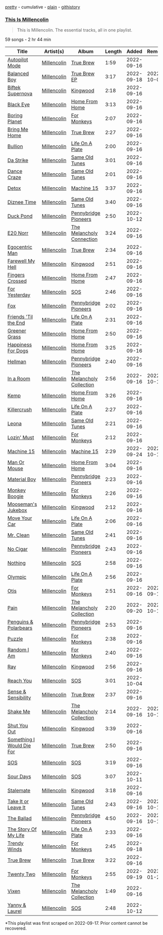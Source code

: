 [pretty](/playlists/pretty/37i9dQZF1DZ06evO4boG5Z.md) - cumulative - [plain](/playlists/plain/37i9dQZF1DZ06evO4boG5Z) - [githistory](https://github.githistory.xyz/mackorone/spotify-playlist-archive/blob/main/playlists/plain/37i9dQZF1DZ06evO4boG5Z)

### [This Is Millencolin](https://open.spotify.com/playlist/37i9dQZF1DZ06evO4boG5Z)

> This is Millencolin\. The essential tracks, all in one playlist.

59 songs - 2 hr 44 min

| Title | Artist(s) | Album | Length | Added | Removed |
|---|---|---|---|---|---|
| [Autopilot Mode](https://open.spotify.com/track/14ct5CdYOAHOeLqFRCWyCk) | [Millencolin](https://open.spotify.com/artist/74xFFXkvOq9dPDigOWTHiX) | [True Brew](https://open.spotify.com/album/2PmQebTlWcuRxWnbiXxtno) | 1:59 | 2022-09-16 |  |
| [Balanced Boy](https://open.spotify.com/track/3wV7dPlz2AxLgI9Oil3d8D) | [Millencolin](https://open.spotify.com/artist/74xFFXkvOq9dPDigOWTHiX) | [True Brew EP](https://open.spotify.com/album/4p3MpATyX9lMAnCH2TdVhp) | 3:17 | 2022-09-18 | 2022-10-09 |
| [Biftek Supernova](https://open.spotify.com/track/5Le0pa8qEQSFFQn1H3sLLK) | [Millencolin](https://open.spotify.com/artist/74xFFXkvOq9dPDigOWTHiX) | [Kingwood](https://open.spotify.com/album/0GBinFgv2QoF7O2Pjm6GuV) | 2:18 | 2022-09-16 |  |
| [Black Eye](https://open.spotify.com/track/4pzwZoV0TGAByCLxlt2QCe) | [Millencolin](https://open.spotify.com/artist/74xFFXkvOq9dPDigOWTHiX) | [Home From Home](https://open.spotify.com/album/5qZ4njkalSapPWr89gnwSn) | 3:13 | 2022-09-16 |  |
| [Boring Planet](https://open.spotify.com/track/3OQfwNOhDOodlqBYixpc3A) | [Millencolin](https://open.spotify.com/artist/74xFFXkvOq9dPDigOWTHiX) | [For Monkeys](https://open.spotify.com/album/3J7l2zrhkK3OxqxPpLcYxE) | 2:07 | 2022-09-16 |  |
| [Bring Me Home](https://open.spotify.com/track/3LZEfNShP0RjbHyd9vXQ2m) | [Millencolin](https://open.spotify.com/artist/74xFFXkvOq9dPDigOWTHiX) | [True Brew](https://open.spotify.com/album/2PmQebTlWcuRxWnbiXxtno) | 2:27 | 2022-09-16 |  |
| [Bullion](https://open.spotify.com/track/3gooDJFGBLgQO9OOmYeB7s) | [Millencolin](https://open.spotify.com/artist/74xFFXkvOq9dPDigOWTHiX) | [Life On A Plate](https://open.spotify.com/album/0tQ718umTjsCREI5wRXUhY) | 2:00 | 2022-09-16 |  |
| [Da Strike](https://open.spotify.com/track/1zpz6NAlgOE2bLvfidhQhN) | [Millencolin](https://open.spotify.com/artist/74xFFXkvOq9dPDigOWTHiX) | [Same Old Tunes](https://open.spotify.com/album/4tFV3wRfbeIUQ3dYsOFNy0) | 3:01 | 2022-09-16 |  |
| [Dance Craze](https://open.spotify.com/track/2lgg5VzE1GUtmgxLz8r6u2) | [Millencolin](https://open.spotify.com/artist/74xFFXkvOq9dPDigOWTHiX) | [Same Old Tunes](https://open.spotify.com/album/4tFV3wRfbeIUQ3dYsOFNy0) | 2:01 | 2022-09-16 |  |
| [Detox](https://open.spotify.com/track/61lH2PBKTjJ3M8CUe5YsND) | [Millencolin](https://open.spotify.com/artist/74xFFXkvOq9dPDigOWTHiX) | [Machine 15](https://open.spotify.com/album/37R1jMircABSFxsoWulxTa) | 3:37 | 2022-09-16 |  |
| [Diznee Time](https://open.spotify.com/track/4cew9gVe4Ot4gOVFL4Q8Cf) | [Millencolin](https://open.spotify.com/artist/74xFFXkvOq9dPDigOWTHiX) | [Same Old Tunes](https://open.spotify.com/album/4tFV3wRfbeIUQ3dYsOFNy0) | 3:40 | 2022-09-16 |  |
| [Duck Pond](https://open.spotify.com/track/0a2k7X1UBRY9rotYQJg0mi) | [Millencolin](https://open.spotify.com/artist/74xFFXkvOq9dPDigOWTHiX) | [Pennybridge Pioneers](https://open.spotify.com/album/5VWyJbfC4DUsnC1NLSjuWC) | 2:50 | 2022-10-12 |  |
| [E20 Norr](https://open.spotify.com/track/1k9GmgwJI3nuAuhjnbWjrC) | [Millencolin](https://open.spotify.com/artist/74xFFXkvOq9dPDigOWTHiX) | [The Melancholy Connection](https://open.spotify.com/album/77AjEPs6vSjhcmIeRQ7xC7) | 3:24 | 2022-09-16 |  |
| [Egocentric Man](https://open.spotify.com/track/6gcTVs1P3Rkl4XYF2MF74j) | [Millencolin](https://open.spotify.com/artist/74xFFXkvOq9dPDigOWTHiX) | [True Brew](https://open.spotify.com/album/2PmQebTlWcuRxWnbiXxtno) | 2:34 | 2022-09-16 |  |
| [Farewell My Hell](https://open.spotify.com/track/1W18sciWbMzbsaK3OzcQoh) | [Millencolin](https://open.spotify.com/artist/74xFFXkvOq9dPDigOWTHiX) | [Kingwood](https://open.spotify.com/album/0GBinFgv2QoF7O2Pjm6GuV) | 2:51 | 2022-09-16 |  |
| [Fingers Crossed](https://open.spotify.com/track/1Dsb0L3HuBIn11cO5MauJE) | [Millencolin](https://open.spotify.com/artist/74xFFXkvOq9dPDigOWTHiX) | [Home From Home](https://open.spotify.com/album/5qZ4njkalSapPWr89gnwSn) | 2:47 | 2022-09-16 |  |
| [For Yesterday](https://open.spotify.com/track/4jowQJcMByoFpLgW9E12mU) | [Millencolin](https://open.spotify.com/artist/74xFFXkvOq9dPDigOWTHiX) | [SOS](https://open.spotify.com/album/0ctzayIDFaD7ayi0WuI711) | 2:46 | 2022-09-16 |  |
| [Fox](https://open.spotify.com/track/21eOk9YSfReHLXFvxPURtk) | [Millencolin](https://open.spotify.com/artist/74xFFXkvOq9dPDigOWTHiX) | [Pennybridge Pioneers](https://open.spotify.com/album/5VWyJbfC4DUsnC1NLSjuWC) | 2:02 | 2022-09-16 |  |
| [Friends 'Til the End](https://open.spotify.com/track/00cjb9ge4OJllcoUN8l1jm) | [Millencolin](https://open.spotify.com/artist/74xFFXkvOq9dPDigOWTHiX) | [Life On A Plate](https://open.spotify.com/album/0tQ718umTjsCREI5wRXUhY) | 2:31 | 2022-09-16 |  |
| [Greener Grass](https://open.spotify.com/track/4m2IM9lmxgXWOyKeWsACkU) | [Millencolin](https://open.spotify.com/artist/74xFFXkvOq9dPDigOWTHiX) | [Home From Home](https://open.spotify.com/album/5qZ4njkalSapPWr89gnwSn) | 2:50 | 2022-09-16 |  |
| [Happiness For Dogs](https://open.spotify.com/track/5sSOSrmrxyiucqvoStb5oq) | [Millencolin](https://open.spotify.com/artist/74xFFXkvOq9dPDigOWTHiX) | [Home From Home](https://open.spotify.com/album/5qZ4njkalSapPWr89gnwSn) | 3:25 | 2022-09-16 |  |
| [Hellman](https://open.spotify.com/track/5OnxMW0KmSqiZjwnpTzqE8) | [Millencolin](https://open.spotify.com/artist/74xFFXkvOq9dPDigOWTHiX) | [Pennybridge Pioneers](https://open.spotify.com/album/5VWyJbfC4DUsnC1NLSjuWC) | 2:40 | 2022-09-16 |  |
| [In a Room](https://open.spotify.com/track/3msKuwHFNaHteIb7E66Iou) | [Millencolin](https://open.spotify.com/artist/74xFFXkvOq9dPDigOWTHiX) | [The Melancholy Collection](https://open.spotify.com/album/067QwBKRZ6DoF2X4ZT4S2V) | 2:56 | 2022-09-16 | 2022-10-13 |
| [Kemp](https://open.spotify.com/track/6hhXVmXQBECK7Z0DXrFb2U) | [Millencolin](https://open.spotify.com/artist/74xFFXkvOq9dPDigOWTHiX) | [Home From Home](https://open.spotify.com/album/5qZ4njkalSapPWr89gnwSn) | 3:26 | 2022-09-16 |  |
| [Killercrush](https://open.spotify.com/track/4RyifJbF8JhMtFdR2Bzslt) | [Millencolin](https://open.spotify.com/artist/74xFFXkvOq9dPDigOWTHiX) | [Life On A Plate](https://open.spotify.com/album/0tQ718umTjsCREI5wRXUhY) | 2:27 | 2022-09-16 |  |
| [Leona](https://open.spotify.com/track/1meXK8bC29YKP011kHQml1) | [Millencolin](https://open.spotify.com/artist/74xFFXkvOq9dPDigOWTHiX) | [Same Old Tunes](https://open.spotify.com/album/4tFV3wRfbeIUQ3dYsOFNy0) | 2:21 | 2022-09-16 |  |
| [Lozin' Must](https://open.spotify.com/track/7Kd6VbwhKBfEMV3aLbxLkC) | [Millencolin](https://open.spotify.com/artist/74xFFXkvOq9dPDigOWTHiX) | [For Monkeys](https://open.spotify.com/album/3J7l2zrhkK3OxqxPpLcYxE) | 2:12 | 2022-09-16 |  |
| [Machine 15](https://open.spotify.com/track/0A0iJ8S2YskwUruZTHEAWu) | [Millencolin](https://open.spotify.com/artist/74xFFXkvOq9dPDigOWTHiX) | [Machine 15](https://open.spotify.com/album/37R1jMircABSFxsoWulxTa) | 2:29 | 2022-09-24 | 2022-10-12 |
| [Man Or Mouse](https://open.spotify.com/track/7eIdwfEjqrMtfB7YOu3yBG) | [Millencolin](https://open.spotify.com/artist/74xFFXkvOq9dPDigOWTHiX) | [Home From Home](https://open.spotify.com/album/5qZ4njkalSapPWr89gnwSn) | 3:04 | 2022-09-16 |  |
| [Material Boy](https://open.spotify.com/track/4IRDVWypOZIcxUOeVhLVCC) | [Millencolin](https://open.spotify.com/artist/74xFFXkvOq9dPDigOWTHiX) | [Pennybridge Pioneers](https://open.spotify.com/album/5VWyJbfC4DUsnC1NLSjuWC) | 2:23 | 2022-09-16 |  |
| [Monkey Boogie](https://open.spotify.com/track/0LzAsmWBfDkmL3ujeG7Y0x) | [Millencolin](https://open.spotify.com/artist/74xFFXkvOq9dPDigOWTHiX) | [For Monkeys](https://open.spotify.com/album/3J7l2zrhkK3OxqxPpLcYxE) | 2:26 | 2022-09-16 |  |
| [Mooseman's Jukebox](https://open.spotify.com/track/2NyFl9B9hhWdQ2IcLjo2VT) | [Millencolin](https://open.spotify.com/artist/74xFFXkvOq9dPDigOWTHiX) | [Kingwood](https://open.spotify.com/album/0GBinFgv2QoF7O2Pjm6GuV) | 2:12 | 2022-09-16 |  |
| [Move Your Car](https://open.spotify.com/track/3LDqGUQfSMrJs4gQQID2ZZ) | [Millencolin](https://open.spotify.com/artist/74xFFXkvOq9dPDigOWTHiX) | [Life On A Plate](https://open.spotify.com/album/0tQ718umTjsCREI5wRXUhY) | 2:06 | 2022-09-16 |  |
| [Mr\. Clean](https://open.spotify.com/track/0lFRuSSXio2yWeSBbw2Gis) | [Millencolin](https://open.spotify.com/artist/74xFFXkvOq9dPDigOWTHiX) | [Same Old Tunes](https://open.spotify.com/album/4tFV3wRfbeIUQ3dYsOFNy0) | 2:41 | 2022-09-16 |  |
| [No Cigar](https://open.spotify.com/track/3KLkRy9l3us98SIp6mmxkk) | [Millencolin](https://open.spotify.com/artist/74xFFXkvOq9dPDigOWTHiX) | [Pennybridge Pioneers](https://open.spotify.com/album/5VWyJbfC4DUsnC1NLSjuWC) | 2:43 | 2022-09-16 |  |
| [Nothing](https://open.spotify.com/track/7fQGfzF4ZEtyczeU7zXb1d) | [Millencolin](https://open.spotify.com/artist/74xFFXkvOq9dPDigOWTHiX) | [SOS](https://open.spotify.com/album/0ctzayIDFaD7ayi0WuI711) | 2:58 | 2022-09-16 |  |
| [Olympic](https://open.spotify.com/track/6xbmKbE9Z2Xot1oTyTxaYm) | [Millencolin](https://open.spotify.com/artist/74xFFXkvOq9dPDigOWTHiX) | [Life On A Plate](https://open.spotify.com/album/0tQ718umTjsCREI5wRXUhY) | 2:56 | 2022-09-16 |  |
| [Otis](https://open.spotify.com/track/79kY2pnXKab11qrHoVlRgk) | [Millencolin](https://open.spotify.com/artist/74xFFXkvOq9dPDigOWTHiX) | [For Monkeys](https://open.spotify.com/album/3J7l2zrhkK3OxqxPpLcYxE) | 2:51 | 2022-09-16 | 2022-09-19 |
| [Pain](https://open.spotify.com/track/0tUXovjFyn5hyVLXXWMP5G) | [Millencolin](https://open.spotify.com/artist/74xFFXkvOq9dPDigOWTHiX) | [The Melancholy Collection](https://open.spotify.com/album/067QwBKRZ6DoF2X4ZT4S2V) | 2:20 | 2022-09-20 | 2022-10-12 |
| [Penguins & Polarbears](https://open.spotify.com/track/3jRsoe4Vkxa4BMYqGHX8L0) | [Millencolin](https://open.spotify.com/artist/74xFFXkvOq9dPDigOWTHiX) | [Pennybridge Pioneers](https://open.spotify.com/album/5VWyJbfC4DUsnC1NLSjuWC) | 2:53 | 2022-09-16 |  |
| [Puzzle](https://open.spotify.com/track/7t6NcTfT2dWcI86fdvRwUl) | [Millencolin](https://open.spotify.com/artist/74xFFXkvOq9dPDigOWTHiX) | [For Monkeys](https://open.spotify.com/album/3J7l2zrhkK3OxqxPpLcYxE) | 2:38 | 2022-09-16 |  |
| [Random I Am](https://open.spotify.com/track/2XvrtH6BIVyCr6tLhOvIAt) | [Millencolin](https://open.spotify.com/artist/74xFFXkvOq9dPDigOWTHiX) | [For Monkeys](https://open.spotify.com/album/3J7l2zrhkK3OxqxPpLcYxE) | 2:40 | 2022-09-16 |  |
| [Ray](https://open.spotify.com/track/2WbxknLnzzrg2C1l3tivqc) | [Millencolin](https://open.spotify.com/artist/74xFFXkvOq9dPDigOWTHiX) | [Kingwood](https://open.spotify.com/album/0GBinFgv2QoF7O2Pjm6GuV) | 2:56 | 2022-09-16 |  |
| [Reach You](https://open.spotify.com/track/22zTKGC2eewB8ziExjvE1C) | [Millencolin](https://open.spotify.com/artist/74xFFXkvOq9dPDigOWTHiX) | [SOS](https://open.spotify.com/album/0ctzayIDFaD7ayi0WuI711) | 3:01 | 2022-10-04 |  |
| [Sense & Sensibility](https://open.spotify.com/track/0UaOzDAzZPiPfXP2AbIrpf) | [Millencolin](https://open.spotify.com/artist/74xFFXkvOq9dPDigOWTHiX) | [True Brew](https://open.spotify.com/album/2PmQebTlWcuRxWnbiXxtno) | 2:37 | 2022-09-16 |  |
| [Shake Me](https://open.spotify.com/track/3aLD2mEsJpKgB1Ipq0dfSC) | [Millencolin](https://open.spotify.com/artist/74xFFXkvOq9dPDigOWTHiX) | [The Melancholy Collection](https://open.spotify.com/album/067QwBKRZ6DoF2X4ZT4S2V) | 2:14 | 2022-09-16 | 2022-10-12 |
| [Shut You Out](https://open.spotify.com/track/2yw98z3MXMILFSpHPUiaXZ) | [Millencolin](https://open.spotify.com/artist/74xFFXkvOq9dPDigOWTHiX) | [Kingwood](https://open.spotify.com/album/0GBinFgv2QoF7O2Pjm6GuV) | 3:39 | 2022-09-16 |  |
| [Something I Would Die For](https://open.spotify.com/track/1DQ7ahNI475OGg2aNib4V2) | [Millencolin](https://open.spotify.com/artist/74xFFXkvOq9dPDigOWTHiX) | [True Brew](https://open.spotify.com/album/2PmQebTlWcuRxWnbiXxtno) | 2:50 | 2022-09-16 |  |
| [SOS](https://open.spotify.com/track/7JlEMpVRdzuqiVDuQuS2c0) | [Millencolin](https://open.spotify.com/artist/74xFFXkvOq9dPDigOWTHiX) | [SOS](https://open.spotify.com/album/0ctzayIDFaD7ayi0WuI711) | 3:19 | 2022-09-16 |  |
| [Sour Days](https://open.spotify.com/track/2i27IazgPge4Q08c6YYhk0) | [Millencolin](https://open.spotify.com/artist/74xFFXkvOq9dPDigOWTHiX) | [SOS](https://open.spotify.com/album/0ctzayIDFaD7ayi0WuI711) | 3:07 | 2022-10-11 |  |
| [Stalemate](https://open.spotify.com/track/3vBpFa87OtswBtpVKvke4I) | [Millencolin](https://open.spotify.com/artist/74xFFXkvOq9dPDigOWTHiX) | [Kingwood](https://open.spotify.com/album/0GBinFgv2QoF7O2Pjm6GuV) | 3:18 | 2022-09-16 |  |
| [Take It or Leave It](https://open.spotify.com/track/3rakx65uBKaOsspCn71bYF) | [Millencolin](https://open.spotify.com/artist/74xFFXkvOq9dPDigOWTHiX) | [Same Old Tunes](https://open.spotify.com/album/4tFV3wRfbeIUQ3dYsOFNy0) | 2:43 | 2022-09-16 | 2022-10-13 |
| [The Ballad](https://open.spotify.com/track/4MW9YLsGZ0FoxrxmfAsrYc) | [Millencolin](https://open.spotify.com/artist/74xFFXkvOq9dPDigOWTHiX) | [Pennybridge Pioneers](https://open.spotify.com/album/5VWyJbfC4DUsnC1NLSjuWC) | 4:50 | 2022-09-16 | 2022-10-13 |
| [The Story Of My Life](https://open.spotify.com/track/1Vt1I7Y29T6ObxjE55VDf4) | [Millencolin](https://open.spotify.com/artist/74xFFXkvOq9dPDigOWTHiX) | [Life On A Plate](https://open.spotify.com/album/0tQ718umTjsCREI5wRXUhY) | 2:33 | 2022-09-16 |  |
| [Trendy Winds](https://open.spotify.com/track/6kwi6M2MlASB67LlmIcPrP) | [Millencolin](https://open.spotify.com/artist/74xFFXkvOq9dPDigOWTHiX) | [For Monkeys](https://open.spotify.com/album/3J7l2zrhkK3OxqxPpLcYxE) | 2:45 | 2022-09-18 |  |
| [True Brew](https://open.spotify.com/track/2Yj1mVu6ONbiz4zaxDq4PH) | [Millencolin](https://open.spotify.com/artist/74xFFXkvOq9dPDigOWTHiX) | [True Brew](https://open.spotify.com/album/2PmQebTlWcuRxWnbiXxtno) | 3:22 | 2022-09-16 |  |
| [Twenty Two](https://open.spotify.com/track/2xvDTagYO7g68Ap5dD77E1) | [Millencolin](https://open.spotify.com/artist/74xFFXkvOq9dPDigOWTHiX) | [For Monkeys](https://open.spotify.com/album/3J7l2zrhkK3OxqxPpLcYxE) | 2:55 | 2022-09-19 | 2023-01-24 |
| [Vixen](https://open.spotify.com/track/5EBKNotjiE8N7pkOCvPjrk) | [Millencolin](https://open.spotify.com/artist/74xFFXkvOq9dPDigOWTHiX) | [The Melancholy Collection](https://open.spotify.com/album/067QwBKRZ6DoF2X4ZT4S2V) | 1:49 | 2022-09-16 |  |
| [Yanny & Laurel](https://open.spotify.com/track/6tvwrMTcpa6m6vOyvGLbTp) | [Millencolin](https://open.spotify.com/artist/74xFFXkvOq9dPDigOWTHiX) | [SOS](https://open.spotify.com/album/0ctzayIDFaD7ayi0WuI711) | 2:48 | 2022-10-12 |  |

\*This playlist was first scraped on 2022-09-17. Prior content cannot be recovered.
